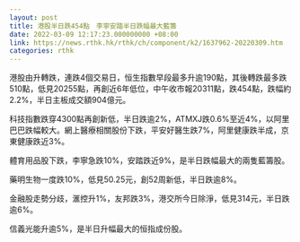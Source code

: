 ```yaml
---
layout: post
title: 港股半日跌454點　李寧安踏半日跌幅最大藍籌
date: 2022-03-09 12:17:23.000000000 +08:00
link: https://news.rthk.hk/rthk/ch/component/k2/1637962-20220309.htm
categories: rthk
---
```


港股由升轉跌，連跌4個交易日，恒生指數早段最多升逾190點，其後轉跌最多跌510點，低見20255點，再創近6年低位，中午收市報20311點，跌454點，跌幅約2.2%，半日主板成交額904億元。

科技指數跌穿4300點再創新低，半日跌逾2%，ATMXJ跌0.6%至近4%，以阿里巴巴跌幅較大。網上醫療相關股份下跌，平安好醫生跌7%，阿里健康跌半成，京東健康跌近3%。

體育用品股下跌，李寧急跌10%，安踏跌近9%，是半日跌幅最大的兩隻藍籌股。

藥明生物一度跌10%，低見50.25元，創52周新低，半日跌逾8%。

金融股走勢分歧，滙控升1%，友邦跌3%，港交所今日除淨，低見314元，半日跌逾6%。

信義光能升逾5%，是半日升幅最大的恒指成份股。
